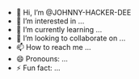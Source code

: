 - 👋 Hi, I’m @JOHNNY-HACKER-DEE
- 👀 I’m interested in ...
- 🌱 I’m currently learning ...
- 💞️ I’m looking to collaborate on ...
- 📫 How to reach me ...
- 😄 Pronouns: ...
- ⚡ Fun fact: ...

<!---
JOHNNY-HACKER-DEE/JOHNNY-HACKER-DEE is a ✨ special ✨ repository because its `README.md` (this file) appears on your GitHub profile.
You can click the Preview link to take a look at your changes.
--->
